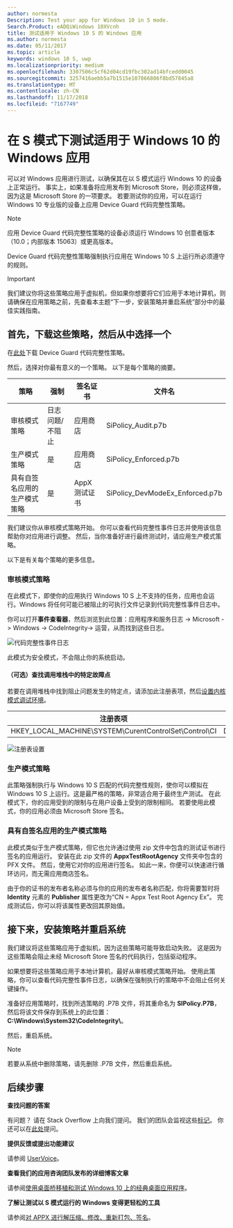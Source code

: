 ```yaml
---
author: normesta
Description: Test your app for Windows 10 in S mode.
Search.Product: eADQiWindows 10XVcnh
title: 测试适用于 Windows 10 S 的 Windows 应用
ms.author: normesta
ms.date: 05/11/2017
ms.topic: article
keywords: windows 10 S, uwp
ms.localizationpriority: medium
ms.openlocfilehash: 3307506c5cf62d04cd19fbc302ad14bfcedd0045
ms.sourcegitcommit: 3257416aebb5a7b1515e107866806f8bd57845a8
ms.translationtype: MT
ms.contentlocale: zh-CN
ms.lasthandoff: 11/17/2018
ms.locfileid: "7167749"
---
```

# <a name="test-your-windows-app-for-windows-10-in-s-mode"></a>在 S 模式下测试适用于 Windows 10 的 Windows 应用

可以对 Windows 应用进行测试，以确保其在以 S 模式运行 Windows 10 的设备上正常运行。 事实上，如果准备将应用发布到 Microsoft Store，则必须这样做，因为这是 Microsoft Store 的一项要求。 若要测试你的应用，可以在运行 Windows 10 专业版的设备上应用 Device Guard 代码完整性策略。

> [!NOTE]
> 应用 Device Guard 代码完整性策略的设备必须运行 Windows 10 创意者版本（10.0；内部版本 15063）或更高版本。

Device Guard 代码完整性策略强制执行应用在 Windows 10 S 上运行所必须遵守的规则。

> [!IMPORTANT]
>我们建议你将这些策略应用于虚拟机，但如果你想要将它们应用于本地计算机，则请确保在应用策略之前，先查看本主题“下一步，安装策略并重启系统”部分中的最佳实践指南。

<a id="choose-policy" />

## <a name="first-download-the-policies-and-then-choose-one"></a>首先，下载这些策略，然后从中选择一个

在[此处](https://go.microsoft.com/fwlink/?linkid=849018)下载 Device Guard 代码完整性策略。

然后，选择对你最有意义的一个策略。 以下是每个策略的摘要。

|策略 |强制 |签名证书 |文件名 |
|--|--|--|--|
|审核模式策略 |日志问题/不阻止 |应用商店 |SiPolicy_Audit.p7b |
|生产模式策略 |是 |应用商店 |SiPolicy_Enforced.p7b |
|具有自签名应用的生产模式策略 |是 |AppX 测试证书  |SiPolicy_DevModeEx_Enforced.p7b |

我们建议你从审核模式策略开始。 你可以查看代码完整性事件日志并使用该信息帮助你对应用进行调整。 然后，当你准备好进行最终测试时，请应用生产模式策略。

以下是有关每个策略的更多信息。

### <a name="audit-mode-policy"></a>审核模式策略
在此模式下，即使你的应用执行 Windows 10 S 上不支持的任务，应用也会运行。Windows 将任何可能已被阻止的可执行文件记录到代码完整性事件日志中。

你可以打开**事件查看器**，然后浏览到此位置：应用程序和服务日志 -> Microsoft -> Windows -> CodeIntegrity-> 运营，从而找到这些日志。

![代码完整性事件日志](images/desktop-to-uwp/code-integrity-logs.png)

此模式为安全模式，不会阻止你的系统启动。

#### <a name="optional-find-specific-failure-points-in-the-call-stack"></a>（可选）查找调用堆栈中的特定故障点
若要在调用堆栈中找到阻止问题发生的特定点，请添加此注册表项，然后[设置内核模式调试环境](https://docs.microsoft.com/windows-hardware/drivers/debugger/getting-started-with-windbg--kernel-mode-#span-idsetupakernel-modedebuggingspanspan-idsetupakernel-modedebuggingspanspan-idsetupakernel-modedebuggingspanset-up-a-kernel-mode-debugging)。

|注册表项|名称|类型|值|
|--|---|--|--|
|HKEY_LOCAL_MACHINE\SYSTEM\CurentControlSet\Control\CI| DebugFlags |REG_DWORD | 1 |


![注册表设置](images/desktop-to-uwp/ci-debug-setting.png)

### <a name="production-mode-policy"></a>生产模式策略
此策略强制执行与 Windows 10 S 匹配的代码完整性规则，使你可以模拟在 Windows 10 S 上运行。这是最严格的策略，非常适合用于最终生产测试。 在此模式下，你的应用受到的限制与在用户设备上受到的限制相同。 若要使用此模式，你的应用必须由 Microsoft Store 签名。

### <a name="production-mode-policy-with-self-signed-apps"></a>具有自签名应用的生产模式策略
此模式类似于生产模式策略，但它也允许通过使用 zip 文件中包含的测试证书进行签名的应用运行。 安装在此 zip 文件的 **AppxTestRootAgency** 文件夹中包含的 PFX 文件。 然后，使用它对你的应用进行签名。 如此一来，你便可以快速进行循环访问，而无需应用商店签名。

由于你的证书的发布者名称必须与你的应用的发布者名称匹配，你将需要暂时将 **Identity** 元素的 **Publisher** 属性更改为“CN = Appx Test Root Agency Ex”。 完成测试后，你可以将该属性更改回其原始值。

## <a name="next-install-the-policy-and-restart-your-system"></a>接下来，安装策略并重启系统

我们建议将这些策略应用于虚拟机，因为这些策略可能导致启动失败。 这是因为这些策略会阻止未经 Microsoft Store 签名的代码执行，包括驱动程序。

如果想要将这些策略应用于本地计算机，最好从审核模式策略开始。 使用此策略，你可以查看代码完整性事件日志，以确保在强制执行的策略中不会阻止任何关键操作。

准备好应用策略时，找到所选策略的 .P7B 文件，将其重命名为 **SIPolicy.P7B**，然后将该文件保存到系统上的此位置：**C:\Windows\System32\CodeIntegrity\\**。

然后，重启系统。

>[!NOTE]
>若要从系统中删除策略，请先删除 .P7B 文件，然后重启系统。

## <a name="next-steps"></a>后续步骤

**查找问题的答案**

有问题？ 请在 Stack Overflow 上向我们提问。 我们的团队会监视这些[标记](http://stackoverflow.com/questions/tagged/project-centennial+or+desktop-bridge)。 你还可以在[此处](https://social.msdn.microsoft.com/Forums/en-US/home?filter=alltypes&sort=relevancedesc&searchTerm=%5BDesktop%20Converter%5D)提问。

**提供反馈或提出功能建议**

请参阅 [UserVoice](https://wpdev.uservoice.com/forums/110705-universal-windows-platform/category/161895-desktop-bridge-centennial)。

**查看我们的应用咨询团队发布的详细博客文章**

请参阅[使用桌面桥移植和测试 Windows 10 上的经典桌面应用程序](https://blogs.msdn.microsoft.com/appconsult/2017/06/15/porting-and-testing-your-classic-desktop-applications-on-windows-10-s-with-the-desktop-bridge/)。

**了解让测试以 S 模式运行的 Windows 变得更轻松的工具**

请参阅[对 APPX 进行解压缩、修改、重新打包、签名](https://blogs.msdn.microsoft.com/appconsult/2017/08/07/unpack-modify-repack-sign-appx/)。
